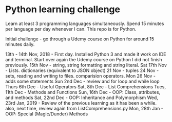 # Python learning challenge

Learn at least 3 programming languages simultaneously.
Spend 15 minutes per language per day whenever I can.
This repo is for Python.

Initial challenge - go through a Udemy course on Python for around 15 minutes daily.

13th - 14th Nov, 2018 - First day. Installed Python 3 and made it work on IDE and terminal. Start over again the Udemy course on Python I did not finish previously.
15th Nov - string, string formatting and string literal.
Sat 17th Nov - Lists. dictionaries (equivalent to JSON object)
21 Nov - tuples
24 Nov - sets, reading and writing to files. comparision operators.
Mon 26 Nov - adds some statements
Sun 2nd Dec - review and for loop and while loop 
Thurs 6th Dec - Useful Operators
Sat, 8th Dec - List Comprehensions
Tues, 11th Dec - Methods and Functions
Sun, 16th Dec - OOP: Class, attributes, and methods
Sat, 22nd Dec - OOP: Inheritance and Polymorphism
Wed, 23rd Jan, 2019 - Review of the previous learning as it has been a while.
also, next time, review again from ListComprehensions.py
Mon, 28th Jan - OOP: Special (Magic/Dunder) Methods